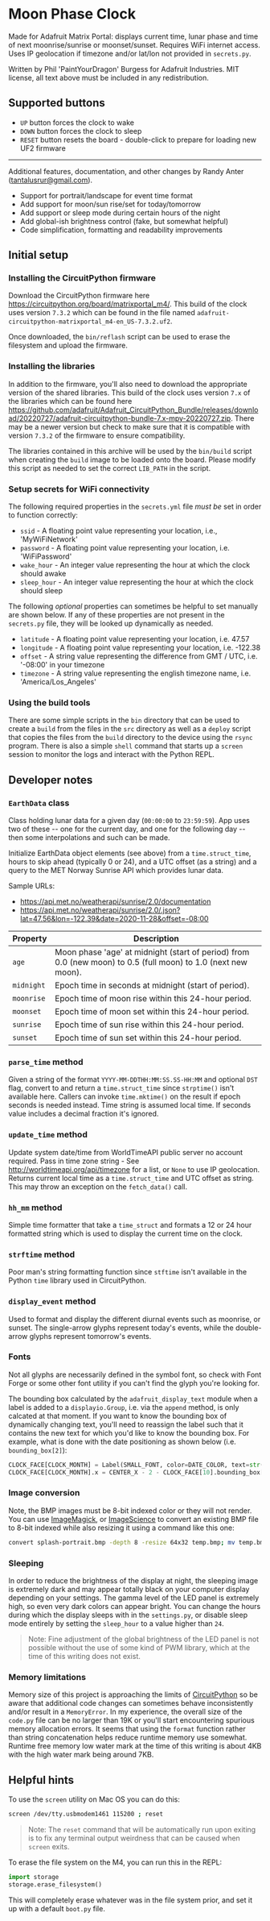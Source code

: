 # Moon Phase Clock

Made for Adafruit Matrix Portal: displays current time, lunar phase and time of next moonrise/sunrise or moonset/sunset.
Requires WiFi internet access. Uses IP geolocation if timezone and/or lat/lon not provided in `secrets.py`.

Written by Phil 'PaintYourDragon' Burgess for Adafruit Industries. MIT license, all text above must be included in any
redistribution.

## Supported buttons

* `UP` button forces the clock to wake
* `DOWN` button forces the clock to sleep
* `RESET` button resets the board - double-click to prepare for loading new UF2 firmware

-----
Additional features, documentation, and other changes by Randy Anter (tantalusrur@gmail.com).

* Support for portrait/landscape for event time format
* Add support for moon/sun rise/set for today/tomorrow
* Add support or sleep mode during certain hours of the night
* Add global-ish brightness control (fake, but somewhat helpful)
* Code simplification, formatting and readability improvements

## Initial setup

### Installing the CircuitPython firmware

Download the CircuitPython firmware here <https://circuitpython.org/board/matrixportal_m4/>. This build of the clock
uses version `7.3.2` which can be found in the file named `adafruit-circuitpython-matrixportal_m4-en_US-7.3.2.uf2`.

Once downloaded, the `bin/reflash` script can be used to erase the filesystem and upload the firmware.

### Installing the libraries

In addition to the firmware, you'll also need to download the appropriate version of the shared libraries. This build of
the clock uses version `7.x` of the libraries which can be found here
<https://github.com/adafruit/Adafruit_CircuitPython_Bundle/releases/download/20220727/adafruit-circuitpython-bundle-7.x-mpy-20220727.zip>.
There may be a newer version but check to make sure that it is compatible with version `7.3.2` of the firmware to ensure
compatibility.

The libraries contained in this archive will be used by the `bin/build` script when creating the `build` image to be
loaded onto the board. Please modify this script as needed to set the correct `LIB_PATH` in the script.

### Setup secrets for WiFi connectivity

The following required properties in the `secrets.yml` file _must be_ set in order to function correctly:

* `ssid` - A floating point value representing your location, i.e., 'MyWiFiNetwork'
* `password` - A floating point value representing your location, i.e. 'WiFiPassword'
* `wake_hour` - An integer value representing the hour at which the clock should awake
* `sleep_hour` - An integer value representing the hour at which the clock should sleep

The following _optional_ properties can sometimes be helpful to set manually are shown below. If any of these properties
are not present in the `secrets.py` file, they will be looked up dynamically as needed.

* `latitude` - A floating point value representing your location, i.e. 47.57
* `longitude` - A floating point value representing your location, i.e. -122.38
* `offset` - A string value representing the difference from GMT / UTC, i.e. '-08:00' in your timezone
* `timezone` - A string value representing the english timezone name, i.e. 'America/Los_Angeles'

### Using the build tools

There are some simple scripts in the `bin` directory that can be used to create a `build` from the files in the `src`
directory as well as a `deploy` script that copies the files from the `build` directory to the device using the `rsync`
program. There is also a simple `shell` command that starts up a `screen` session to monitor the logs and interact with
the Python REPL.

## Developer notes

### `EarthData` class

Class holding lunar data for a given day (`00:00:00` to `23:59:59`). App uses two of these -- one for the current day,
and one for the following day -- then some interpolations and such can be made.

Initialize EarthData object elements (see above) from a `time.struct_time`, hours to skip ahead (typically 0 or 24), and
a UTC offset (as a string) and a query to the MET Norway Sunrise API which provides lunar data.

Sample URLs:

* <https://api.met.no/weatherapi/sunrise/2.0/documentation>
* <https://api.met.no/weatherapi/sunrise/2.0/.json?lat=47.56&lon=-122.39&date=2020-11-28&offset=-08:00>

| Property | Description |
| ---- | ---- |
| `age` | Moon phase 'age' at midnight (start of period) from 0.0 (new moon) to 0.5 (full moon) to 1.0 (next new moon).
| `midnight` | Epoch time in seconds at midnight (start of period).
| `moonrise` | Epoch time of moon rise within this 24-hour period.
| `moonset` | Epoch time of moon set within this 24-hour period.
| `sunrise` | Epoch time of sun rise within this 24-hour period.
| `sunset` | Epoch time of sun set within this 24-hour period.

### `parse_time` method

Given a string of the format `YYYY-MM-DDTHH:MM:SS.SS-HH:MM` and optional `DST` flag, convert to and return a
`time.struct_time` since `strptime()` isn't available here. Callers can invoke `time.mktime()` on the result if epoch
seconds is needed instead. Time string is assumed local time. If seconds value includes a decimal
fraction it's ignored.

### `update_time` method

Update system date/time from WorldTimeAPI public server no account required. Pass in time zone string - See
<http://worldtimeapi.org/api/timezone> for a list, or `None` to use IP geolocation. Returns current local time as a
`time.struct_time` and UTC offset as string. This may throw an exception on the `fetch_data()` call.

### `hh_mm` method

Simple time formatter that take a `time_struct` and formats a 12 or 24 hour formatted string which is used to display
the current time on the clock.

### `strftime` method

Poor man's string formatting function since `stftime` isn't available in the Python `time` library used in
CircuitPython.

### `display_event` method

Used to format and display the different diurnal events such as moonrise, or sunset. The single-arrow glyphs represent
today's events, while the double-arrow glyphs represent tomorrow's events.

### Fonts

Not all glyphs are necessarily defined in the symbol font, so check with Font Forge or some other font utility if you
can't find the glyph you're looking for.

The bounding box calculated by the `adafruit_display_text` module when a label is added to a `displayio.Group`, i.e. via
the `append` method, is only calcated at that moment. If you want to know the bounding box of dynamically changing text,
you'll need to reassign the label such that it contains the new text for which you'd like to know the bounding box. For
example, what is done with the date positioning as shown below (i.e. `bounding_box[2]`):

```py
CLOCK_FACE[CLOCK_MONTH] = Label(SMALL_FONT, color=DATE_COLOR, text=str(NOW.tm_mon), y=TIME_Y + 10)
CLOCK_FACE[CLOCK_MONTH].x = CENTER_X - 2 - CLOCK_FACE[10].bounding_box[2]
```

### Image conversion

Note, the BMP images must be 8-bit indexed color or they will not render. You can use
[ImageMagick](https://imagemagick.org/index.php), or [ImageScience](https://github.com/seattlerb/image_science) to
convert an existing BMP file to 8-bit indexed while also resizing it using a command like this one:

```sh
convert splash-portrait.bmp -depth 8 -resize 64x32 temp.bmp; mv temp.bmp splash-portrait.bmp
```

### Sleeping

In order to reduce the brightness of the display at night, the sleeping image is extremely dark and may appear totally
black on your computer display depending on your settings. The gamma level of the LED panel is extremely high, so even
very dark colors can appear bright. You can change the hours during which the display sleeps with in the `settings.py`,
or disable sleep mode entirely by setting the `sleep_hour` to a value higher than `24`.

> Note: Fine adjustment of the global brightness of the LED panel is not possible without the use of some kind of PWM
> library, which at the time of this writing does not exist.

### Memory limitations

Memory size of this project is approaching the limits of
[CircuitPython](https://learn.adafruit.com/welcome-to-circuitpython?view=all#what-is-a-memoryerror-3020684-8) so be
aware that additional code changes can sometimes behave inconsistently and/or result in a `MemoryError`. In my
experience, the overall size of the `code.py` file can be no larger than 19K or you'll start encountering spurious
memory allocation errors. It seems that using the `format` function rather than string concatenation helps reduce
runtime memory use somewhat. Runtime free memory low water mark at the time of this writing is about 4KB with the high
water mark being around 7KB.

## Helpful hints

To use the `screen` utility on Mac OS you can do this:

```sh
screen /dev/tty.usbmodem1461 115200 ; reset
```

> Note: The `reset` command that will be automatically run upon exiting is to fix any terminal output weirdness that can
> be caused when `screen` exits.

To erase the file system on the M4, you can run this in the REPL:

```py
import storage
storage.erase_filesystem()
```

This will completely erase whatever was in the file system prior, and set it up with a default `boot.py` file.
